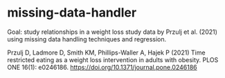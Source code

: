 # missing-data-handler

Goal: study relationships in a weight loss study data by Przulj et al. (2021) using missing data handling techniques and regression.

Przulj D, Ladmore D, Smith KM, Phillips-Waller A, Hajek P (2021) Time restricted eating as a weight loss intervention in adults with obesity. PLOS ONE 16(1): e0246186. https://doi.org/10.1371/journal.pone.0246186
